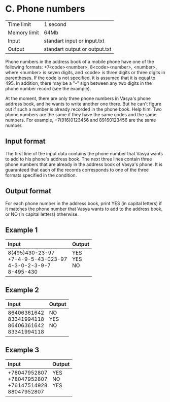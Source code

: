 # C. Phone numbers

<table>
  <tr>
      <td>Time limit</td>
      <td>1 second</td>
  </tr>
  <tr>
      <td>Memory limit</td>
      <td>64Mb</td>
  </tr>
  <tr>
      <td>Input</td>
      <td>standart input or input.txt</td>
  </tr>
  <tr>
      <td>Output</td>
      <td>standart output or output.txt</td>
  </tr>
</table>

Phone numbers in the address book of a mobile phone have one of the following formats: +7\<code\>\<number\>, 8\<code\>\<number\>, \<number\>, where \<number\> is seven digits, 
and \<code\> is three digits or three digits in parentheses. If the code is not specified, it is assumed that it is equal to 495. In addition, there may be a "-" sign 
between any two digits in the phone number record (see the example).  

At the moment, there are only three phone numbers in Vasya's phone address book, and he wants to write another one there. But he can't figure out if such a number is 
already recorded in the phone book. Help him! Two phone numbers are the same if they have the same codes and the same numbers. For example, +7(916)0123456 and 89160123456 
are the same number.

## Input format
The first line of the input data contains the phone number that Vasya wants to add to his phone's address book. The next three lines contain three phone numbers that are 
already in the address book of Vasya's phone. It is guaranteed that each of the records corresponds to one of the three formats specified in the condition.

## Output format
For each phone number in the address book, print YES (in capital letters) if it matches the phone number that Vasya wants to add to the address book, or NO (in capital letters) 
otherwise.

## Example 1
<table>
  <thead>
    <tr>
      <th align= "left">Input</th>
      <th align= "left">Output</th>
    </tr>
  </thead>
  <tbody>
    <tr>
      <td>
        8(495)430-23-97</br>
	+7-4-9-5-43-023-97</br>
	4-3-0-2-3-9-7</br>
	8-495-430
      </td>
      <td>
        YES</br>
	YES</br>
	NO</br>
	</br>
      </td>
    </tr>
  </tbody>
</table>

## Example 2
<table>
  <thead>
    <tr>
      <th align= "left">Input</th>
      <th align= "left">Output</th>
    </tr>
  </thead>
  <tbody>
    <tr>
      <td>
        86406361642</br>
	83341994118</br>
	86406361642</br>
	83341994118
      </td>
      <td>
        NO</br>
	YES</br>
	NO</br>
	</br>
      </td>
    </tr>
  </tbody>
</table>

## Example 3
<table>
  <thead>
    <tr>
      <th align= "left">Input</th>
      <th align= "left">Output</th>
    </tr>
  </thead>
  <tbody>
    <tr>
      <td>
        +78047952807</br>
	+78047952807</br>
	+76147514928</br>
	88047952807
      </td>
      <td>
        YES</br>
	NO</br>
	YES</br>
	</br>
      </td>
    </tr>
  </tbody>
</table>
